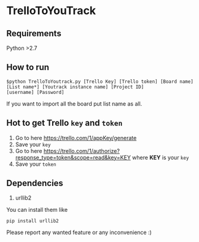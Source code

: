 # TrelloToYouTrack



## Requirements
Python >2.7



## How to run
```
$python TrelloToYoutrack.py [Trello Key] [Trello token] [Board name] [List name*] [Youtrack instance name] [Project ID]
[username] [Password]
```
If you want to import all the board put list name as all.



## Hot to get Trello `key` and `token`
1. Go to here https://trello.com/1/appKey/generate
2. Save your `key`
3. Go to here https://trello.com/1/authorize?response_type=token&scope=read&key=KEY where **KEY** is your `key`
4. Save your `token`


## Dependencies
1. urllib2

You can install them like
```
pip install urllib2
```


Please report any wanted feature or any inconvenience :)
